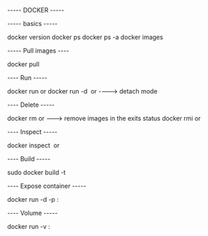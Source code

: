 ----- DOCKER -----

----- basics -----

docker version
docker ps
docker ps -a 
docker images

----- Pull images ----

docker pull <image>

---- Run -----

docker run <images> or <id>
docker run -d <image> or <id>   ----> detach mode 

---- Delete -----

docker rm <images> or <id>   ---> remove images in the exits status 
docker rmi <images> or <id>

---- Inspect -----

docker inspect <image> or <id>

---- Build -----

sudo docker build -t <image>

---- Expose container -----

docker run -d -p <targetport>:<images port> <images>

---- Volume -----

docker run -v <local folder>:<target folder> <images>
